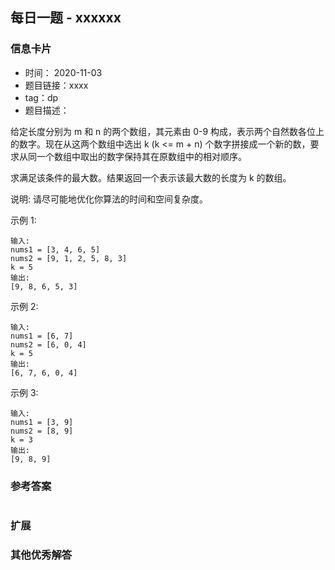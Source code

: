## 每日一题 - xxxxxx
### 信息卡片 

- 时间： 2020-11-03
- 题目链接：xxxx
- tag：dp
- 题目描述：

给定长度分别为 m 和 n 的两个数组，其元素由 0-9 构成，表示两个自然数各位上的数字。现在从这两个数组中选出 k (k <= m + n) 个数字拼接成一个新的数，要求从同一个数组中取出的数字保持其在原数组中的相对顺序。

求满足该条件的最大数。结果返回一个表示该最大数的长度为 k 的数组。

说明: 请尽可能地优化你算法的时间和空间复杂度。

示例 1:

    输入:
    nums1 = [3, 4, 6, 5]
    nums2 = [9, 1, 2, 5, 8, 3]
    k = 5
    输出:
    [9, 8, 6, 5, 3]

示例 2:

    输入:
    nums1 = [6, 7]
    nums2 = [6, 0, 4]
    k = 5
    输出:
    [6, 7, 6, 0, 4]

示例 3:

    输入:
    nums1 = [3, 9]
    nums2 = [8, 9]
    k = 3
    输出:
    [9, 8, 9]



### 参考答案


```python


```

### 扩展

### 其他优秀解答 





